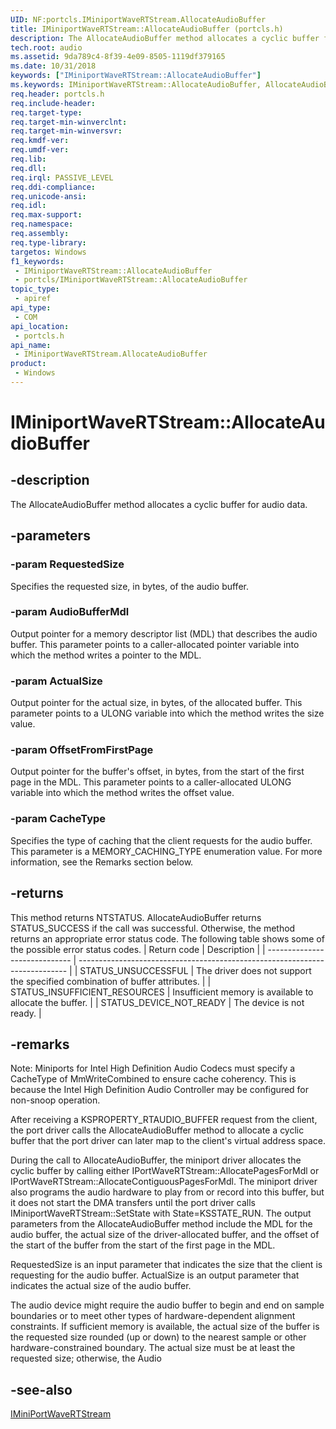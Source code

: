 ```yaml
---
UID: NF:portcls.IMiniportWaveRTStream.AllocateAudioBuffer
title: IMiniportWaveRTStream::AllocateAudioBuffer (portcls.h)
description: The AllocateAudioBuffer method allocates a cyclic buffer for audio data.
tech.root: audio
ms.assetid: 9da789c4-8f39-4e09-8505-1119df379165
ms.date: 10/31/2018
keywords: ["IMiniportWaveRTStream::AllocateAudioBuffer"]
ms.keywords: IMiniportWaveRTStream::AllocateAudioBuffer, AllocateAudioBuffer, IMiniportWaveRTStream.AllocateAudioBuffer, IMiniportWaveRTStream::AllocateAudioBuffer, IMiniportWaveRTStream.AllocateAudioBuffer
req.header: portcls.h
req.include-header: 
req.target-type: 
req.target-min-winverclnt: 
req.target-min-winversvr: 
req.kmdf-ver: 
req.umdf-ver: 
req.lib: 
req.dll: 
req.irql: PASSIVE_LEVEL
req.ddi-compliance: 
req.unicode-ansi: 
req.idl: 
req.max-support: 
req.namespace: 
req.assembly: 
req.type-library: 
targetos: Windows
f1_keywords:
 - IMiniportWaveRTStream::AllocateAudioBuffer
 - portcls/IMiniportWaveRTStream::AllocateAudioBuffer
topic_type:
 - apiref
api_type:
 - COM
api_location:
 - portcls.h
api_name:
 - IMiniportWaveRTStream.AllocateAudioBuffer
product:
 - Windows
---
```


# IMiniportWaveRTStream::AllocateAudioBuffer


## -description

The AllocateAudioBuffer method allocates a cyclic buffer for audio data.

## -parameters

### -param RequestedSize

Specifies the requested size, in bytes, of the audio buffer.

### -param AudioBufferMdl

Output pointer for a memory descriptor list (MDL) that describes the audio buffer. This parameter points to a caller-allocated pointer variable into which the method writes a pointer to the MDL.

### -param ActualSize

Output pointer for the actual size, in bytes, of the allocated buffer. This parameter points to a ULONG variable into which the method writes the size value.

### -param OffsetFromFirstPage

Output pointer for the buffer's offset, in bytes, from the start of the first page in the MDL. This parameter points to a caller-allocated ULONG variable into which the method writes the offset value.

### -param CacheType

Specifies the type of caching that the client requests for the audio buffer. This parameter is a MEMORY_CACHING_TYPE enumeration value. For more information, see the Remarks section below.

## -returns

This method returns NTSTATUS. AllocateAudioBuffer returns STATUS_SUCCESS if the call was successful. Otherwise, the method returns an appropriate error status code. The following table shows some of the possible error status codes.
| Return code                   | Description                                                                 |
| ----------------------------- | --------------------------------------------------------------------------- |
| STATUS_UNSUCCESSFUL           | The driver does not support the specified combination of buffer attributes. |
| STATUS_INSUFFICIENT_RESOURCES | Insufficient memory is available to allocate the buffer.                    |
| STATUS_DEVICE_NOT_READY       | The device is not ready.                                                    |

## -remarks

Note: Miniports for Intel High Definition Audio Codecs must specify a CacheType of MmWriteCombined to ensure cache coherency. This is because the Intel High Definition Audio Controller may be configured for non-snoop operation.
 
After receiving a KSPROPERTY_RTAUDIO_BUFFER request from the client, the port driver calls the AllocateAudioBuffer method to allocate a cyclic buffer that the port driver can later map to the client's virtual address space.

During the call to AllocateAudioBuffer, the miniport driver allocates the cyclic buffer by calling either IPortWaveRTStream::AllocatePagesForMdl or IPortWaveRTStream::AllocateContiguousPagesForMdl. The miniport driver also programs the audio hardware to play from or record into this buffer, but it does not start the DMA transfers until the port driver calls IMiniportWaveRTStream::SetState with State=KSSTATE_RUN. The output parameters from the AllocateAudioBuffer method include the MDL for the audio buffer, the actual size of the driver-allocated buffer, and the offset of the start of the buffer from the start of the first page in the MDL.

RequestedSize is an input parameter that indicates the size that the client is requesting for the audio buffer. ActualSize is an output parameter that indicates the actual size of the audio buffer.

The audio device might require the audio buffer to begin and end on sample boundaries or to meet other types of hardware-dependent alignment constraints. If sufficient memory is available, the actual size of the buffer is the requested size rounded (up or down) to the nearest sample or other hardware-constrained boundary. The actual size must be at least the requested size; otherwise, the Audio

## -see-also

[IMiniPortWaveRTStream](nn-portcls-iminiportwavertstream.md)

